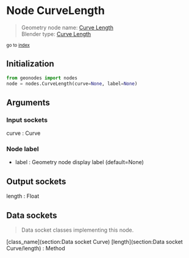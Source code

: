 
# Node CurveLength

> Geometry node name: [Curve Length](https://docs.blender.org/manual/en/latest/modeling/geometry_nodes/material/curve_length.html)<br>
  Blender type: [Curve Length](https://docs.blender.org/api/current/bpy.types.GeometryNodeCurveLength.html)
  
<sub>go to [index](/docs/index.md)</sub>

## Initialization

```python
from geonodes import nodes
node = nodes.CurveLength(curve=None, label=None)
```



## Arguments


### Input sockets

curve : Curve

### Node label

- label : Geometry node display label (default=None)

## Output sockets

length : Float

## Data sockets

> Data socket classes implementing this node.
  
[class_name](section:Data socket Curve) [length](section:Data socket Curve/length) : Method

